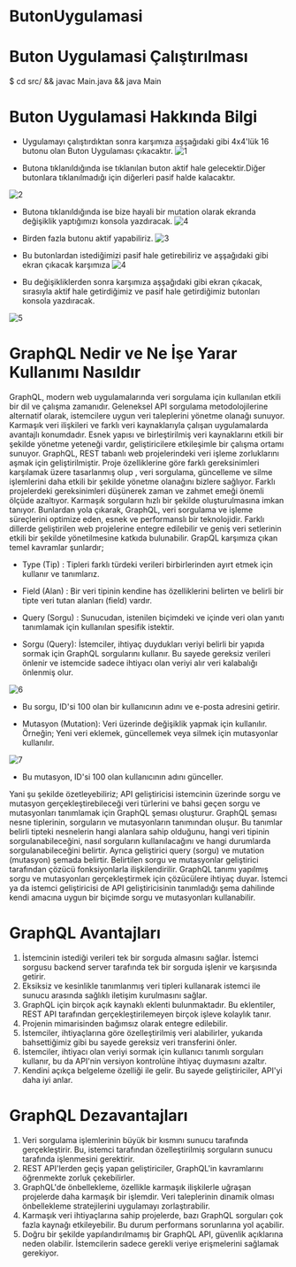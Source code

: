 # ButonUygulamasi
# Buton Uygulamasi Çalıştırılması
$ cd src/ && javac Main.java && java Main
# Buton Uygulamasi Hakkında Bilgi 
- Uygulamayı çalıştırdıktan sonra karşımıza aşşağıdaki gibi 4x4'lük 16 butonu olan  Buton Uygulaması çıkacaktır.
![1](https://github.com/Abdulkadirkilicc/ButonUygulamasi/assets/115181323/4fb864bd-7ef2-45bd-addd-79d5dc653d0c)

- Butona tıklanıldığında ise tıklanılan buton aktif hale gelecektir.Diğer butonlara tıklanılmadığı için diğerleri pasif halde kalacaktır. 

![2](https://github.com/Abdulkadirkilicc/ButonUygulamasi/assets/115181323/5ac4923d-b6de-4baa-9afb-3681eedeb6b5)

- Butona tıklanıldığında ise  bize hayali bir mutation olarak ekranda değişiklik yaptığımızı konsola  yazdıracak.
![4](https://github.com/Abdulkadirkilicc/ButonUygulamasi/assets/115181323/101ca051-6f9d-4da4-b43c-317e828620f6)

- Birden fazla butonu aktif yapabiliriz. 
![3](https://github.com/Abdulkadirkilicc/ButonUygulamasi/assets/115181323/dd561885-883f-4639-b5ef-2b8fc9f5b617)

- Bu butonlardan istediğimizi pasif hale getirebiliriz ve aşşağıdaki gibi ekran çıkacak karşımıza 
![4](https://github.com/Abdulkadirkilicc/ButonUygulamasi/assets/115181323/9ae30d3c-294b-46dd-a2ed-a67fd84773ae)


- Bu değişikliklerden sonra karşımıza aşşağıdaki gibi ekran çıkacak, sırasıyla aktif hale getirdiğimiz ve pasif hale getirdiğimiz butonları konsola yazdıracak.

![5](https://github.com/Abdulkadirkilicc/ButonUygulamasi/assets/115181323/c447e4c3-dc54-4189-ae5d-c0062aa38afb)

# GraphQL Nedir ve Ne İşe Yarar Kullanımı Nasıldır

GraphQL, modern web uygulamalarında veri sorgulama için kullanılan etkili bir dil ve çalışma zamanıdır. Geleneksel API sorgulama metodolojilerine alternatif olarak, istemcilere uygun veri taleplerini yönetme olanağı sunuyor. Karmaşık veri ilişkileri ve farklı veri kaynaklarıyla çalışan uygulamalarda avantajlı konumdadır. Esnek yapısı ve birleştirilmiş veri kaynaklarını etkili bir şekilde yönetme yeteneği vardır, geliştiricilere etkileşimle bir çalışma ortamı sunuyor.
GraphQL, REST tabanlı web projelerindeki veri işleme zorluklarını aşmak için geliştirilmiştir. Proje özelliklerine göre farklı gereksinimleri karşılamak üzere tasarlanmış olup , veri sorgulama, güncelleme ve silme işlemlerini daha etkili bir şekilde yönetme olanağını bizlere sağlıyor. Farklı projelerdeki gereksinimleri düşünerek zaman ve zahmet emeği önemli ölçüde azaltıyor. Karmaşık sorguların hızlı bir şekilde oluşturulmasına imkan tanıyor.
Bunlardan yola çıkarak, GraphQL, veri sorgulama ve işleme süreçlerini optimize eden, esnek ve performanslı bir teknolojidir. Farklı dillerde geliştirilen web projelerine entegre edilebilir ve geniş veri setlerinin etkili bir şekilde yönetilmesine katkıda bulunabilir.
GrapQL karşımıza çıkan temel kavramlar şunlardır;
- Type (Tip) : Tipleri farklı türdeki verileri birbirlerinden ayırt etmek için kullanır ve tanımlarız.
- Field (Alan) : Bir veri tipinin kendine has özelliklerini belirten ve belirli bir tipte veri tutan alanları (field) vardır.
- Query (Sorgu) : Sunucudan, istenilen biçimdeki ve içinde veri olan yanıtı tanımlamak için kullanılan spesifik istektir.

- Sorgu (Query): İstemciler, ihtiyaç duydukları veriyi belirli bir yapıda sormak için GraphQL sorgularını kullanır. Bu sayede gereksiz verileri  önlenir ve istemcide sadece ihtiyacı olan veriyi alır veri kalabalığı önlenmiş olur.


![6](https://github.com/Abdulkadirkilicc/ButonUygulamasi/assets/115181323/d2101bd0-2d1b-4daa-81ad-e26128e8199d)
- Bu sorgu, ID'si 100  olan bir kullanıcının adını ve e-posta adresini getirir. 



- Mutasyon (Mutation): Veri üzerinde değişiklik yapmak için kullanılır. Örneğin; Yeni veri eklemek, güncellemek veya silmek için mutasyonlar kullanılır.

![7](https://github.com/Abdulkadirkilicc/ButonUygulamasi/assets/115181323/7baada52-95c3-43a2-b7b1-4bd7bd486119)
- Bu mutasyon, ID'si 100 olan kullanıcının adını günceller.

Yani şu şekilde özetleyebiliriz;
API geliştiricisi istemcinin üzerinde sorgu ve mutasyon gerçekleştirebileceği veri türlerini ve bahsi geçen sorgu ve mutasyonları tanımlamak için GraphQL şeması oluşturur. GraphQL şeması nesne tiplerinin, sorguların ve mutasyonların tanımından oluşur. Bu tanımlar belirli tipteki nesnelerin hangi alanlara sahip olduğunu, hangi veri tipinin sorgulanabileceğini, nasıl sorguların kullanılacağını ve hangi durumlarda sorgulanabileceğini belirtir. Ayrıca geliştirici query (sorgu) ve mutation (mutasyon) şemada belirtir. Belirtilen sorgu ve mutasyonlar geliştirici tarafından çözücü   fonksiyonlarla ilişkilendirilir. GraphQL tanımı yapılmış sorgu ve mutasyonları gerçekleştirmek için çözücülere ihtiyaç duyar.
İstemci ya da istemci geliştiricisi de API geliştiricisinin tanımladığı şema dahilinde kendi amacına uygun bir biçimde sorgu ve mutasyonları kullanabilir.

# GraphQL Avantajları

1. İstemcinin istediği verileri tek bir sorguda almasını sağlar. İstemci sorgusu backend server tarafında tek bir sorguda işlenir ve karşısında getirir.
2. Eksiksiz ve kesinlikle tanımlanmış veri tipleri kullanarak istemci ile sunucu arasında sağlıklı iletişim kurulmasını sağlar.
3. GraphQL için birçok açık kaynaklı eklenti bulunmaktadır. Bu eklentiler, REST API tarafından gerçekleştirilemeyen birçok işleve kolaylık tanır.
4. Projenin mimarisinden bağımsız olarak entegre edilebilir.
5. İstemciler, ihtiyaçlarına göre özelleştirilmiş veri alabilirler,  yukarıda bahsettiğimiz gibi bu sayede gereksiz veri transferini önler.
6. İstemciler, ihtiyacı olan veriyi sormak için kullanıcı tanımlı sorguları kullanır, bu da API'nin versiyon kontrolüne ihtiyaç duymasını azaltır.
7. Kendini açıkça belgeleme özelliği ile gelir. Bu sayede geliştiriciler, API'yi daha iyi anlar.

# GraphQL Dezavantajları

1. Veri sorgulama işlemlerinin büyük bir kısmını sunucu tarafında gerçekleştirir. Bu, istemci tarafından özelleştirilmiş sorguların sunucu tarafında işlenmesini gerektirir.
2. REST API'lerden geçiş yapan geliştiriciler, GraphQL'in kavramlarını öğrenmekte zorluk çekebilirler.
3. GraphQL'de önbellekleme, özellikle karmaşık ilişkilerle uğraşan projelerde daha karmaşık bir işlemdir. Veri taleplerinin dinamik olması önbellekleme stratejilerini uygulamayı zorlaştırabilir.
4. Karmaşık veri ihtiyaçlarına sahip projelerde, bazı GraphQL sorguları çok fazla kaynağı etkileyebilir. Bu durum performans sorunlarına yol açabilir.
5. Doğru bir şekilde yapılandırılmamış bir GraphQL API, güvenlik açıklarına neden olabilir. İstemcilerin sadece gerekli veriye erişmelerini sağlamak gerekiyor.







